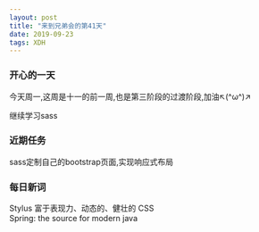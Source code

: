 ```yaml
---
layout: post
title: "来到兄弟会的第41天"
date: 2019-09-23
tags: XDH  
---
```


### 开心的一天

今天周一,这周是十一的前一周,也是第三阶段的过渡阶段,加油↖(^ω^)↗

继续学习sass

### 近期任务
sass定制自己的bootstrap页面,实现响应式布局

### 每日新词

Stylus  富于表现力、动态的、健壮的 CSS  
Spring: the source for modern java  